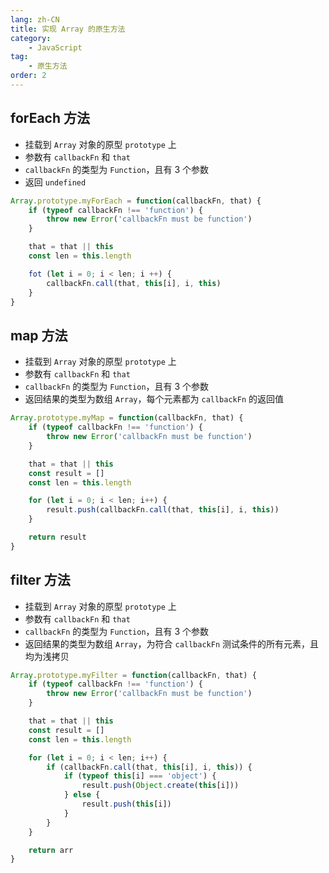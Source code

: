 ```yaml
---
lang: zh-CN
title: 实现 Array 的原生方法
category:
    - JavaScript
tag:
    - 原生方法
order: 2
---
```


## forEach 方法

- 挂载到 `Array` 对象的原型 `prototype` 上
- 参数有 `callbackFn` 和 `that`
- `callbackFn` 的类型为 `Function`，且有 3 个参数
- 返回 `undefined`

```js
Array.prototype.myForEach = function(callbackFn, that) {
    if (typeof callbackFn !== 'function') {
        throw new Error('callbackFn must be function')
    }

    that = that || this
    const len = this.length

    fot (let i = 0; i < len; i ++) {
        callbackFn.call(that, this[i], i, this)
    }
}
```

<!-- more -->

## map 方法

- 挂载到 `Array` 对象的原型 `prototype` 上
- 参数有 `callbackFn` 和 `that`
- `callbackFn` 的类型为 `Function`，且有 3 个参数
- 返回结果的类型为数组 `Array`，每个元素都为 `callbackFn` 的返回值

```js
Array.prototype.myMap = function(callbackFn, that) {
    if (typeof callbackFn !== 'function') {
        throw new Error('callbackFn must be function')
    }

    that = that || this
    const result = []
    const len = this.length

    for (let i = 0; i < len; i++) {
        result.push(callbackFn.call(that, this[i], i, this))
    }

    return result
}
```

## filter 方法

- 挂载到 `Array` 对象的原型 `prototype` 上
- 参数有 `callbackFn` 和 `that`
- `callbackFn` 的类型为 `Function`，且有 3 个参数
- 返回结果的类型为数组 `Array`，为符合 `callbackFn` 测试条件的所有元素，且均为浅拷贝

```js
Array.prototype.myFilter = function(callbackFn, that) {
    if (typeof callbackFn !== 'function') {
        throw new Error('callbackFn must be function')
    }

    that = that || this
    const result = []
    const len = this.length

    for (let i = 0; i < len; i++) {
        if (callbackFn.call(that, this[i], i, this)) {
            if (typeof this[i] === 'object') {
                result.push(Object.create(this[i]))
            } else {
                result.push(this[i])
            }
        }
    }

    return arr
}
```

